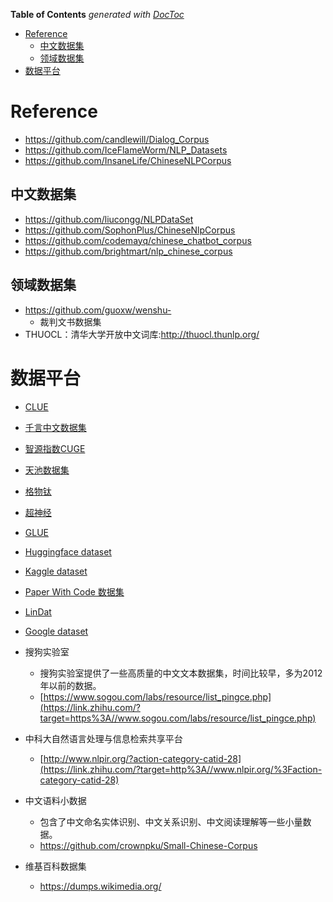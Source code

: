 <!-- START doctoc generated TOC please keep comment here to allow auto update -->

<!-- DON'T EDIT THIS SECTION, INSTEAD RE-RUN doctoc TO UPDATE -->

**Table of Contents**  *generated with [DocToc](https://github.com/thlorenz/doctoc)*

- [Reference](#reference)
  - [中文数据集](#中文数据集)
  - [领域数据集](#领域数据集)
- [数据平台](#数据平台)

<!-- END doctoc generated TOC please keep comment here to allow auto update -->

# Reference

- https://github.com/candlewill/Dialog_Corpus
- https://github.com/IceFlameWorm/NLP_Datasets
- https://github.com/InsaneLife/ChineseNLPCorpus


## 中文数据集

- https://github.com/liucongg/NLPDataSet
- https://github.com/SophonPlus/ChineseNlpCorpus
- https://github.com/codemayq/chinese_chatbot_corpus
- https://github.com/brightmart/nlp_chinese_corpus


## 领域数据集

- https://github.com/guoxw/wenshu-
  - 裁判文书数据集
- THUOCL：清华大学开放中文词库:http://thuocl.thunlp.org/


# 数据平台

- [CLUE](https://www.cluebenchmarks.com/index.html)
- [千言中文数据集](https://www.luge.ai/#/)
- [智源指数CUGE](http://cuge.baai.ac.cn/#/)
- [天池数据集](https://tianchi.aliyun.com/dataset)
- [格物钛](https://gas.graviti.cn/open-datasets)
- [超神经](https://hyper.ai/datasets)
- [GLUE](https://gluebenchmark.com/)
- [Huggingface dataset](https://huggingface.co/datasets)
- [Kaggle dataset](https://www.kaggle.com/datasets)
- [Paper With Code 数据集](https://www.paperswithcode.com/datasets)
- [LinDat](https://lindat.mff.cuni.cz/)
- [Google dataset](https://datasetsearch.research.google.com/)
- 搜狗实验室

  - 搜狗实验室提供了一些高质量的中文文本数据集，时间比较早，多为2012年以前的数据。
  - [https://www.sogou.com/labs/resource/list_pingce.php](https://link.zhihu.com/?target=https%3A//www.sogou.com/labs/resource/list_pingce.php)
- 中科大自然语言处理与信息检索共享平台

  - [http://www.nlpir.org/?action-category-catid-28](https://link.zhihu.com/?target=http%3A//www.nlpir.org/%3Faction-category-catid-28)
- 中文语料小数据

  - 包含了中文命名实体识别、中文关系识别、中文阅读理解等一些小量数据。
  - https://github.com/crownpku/Small-Chinese-Corpus
- 维基百科数据集

  - https://dumps.wikimedia.org/
